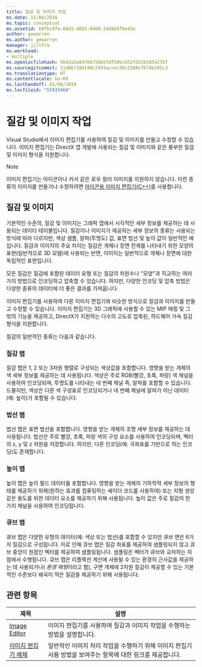 ```yaml
---
title: 질감 및 이미지 작업
ms.date: 11/04/2016
ms.topic: conceptual
ms.assetid: b9fbc8fa-66d1-4055-8460-24d8b8fbe43e
author: gewarren
ms.author: gewarren
manager: jillfra
ms.workload:
- multiple
ms.openlocfilehash: 5642a2e84766758b5fdf50bc652fd32b585427bf
ms.sourcegitcommit: 21d667104199c2493accec20c2388cf674b195c3
ms.translationtype: HT
ms.contentlocale: ko-KR
ms.lasthandoff: 02/08/2019
ms.locfileid: "55933468"
---
```

# <a name="work-with-textures-and-images"></a>질감 및 이미지 작업

Visual Studio에서 이미지 편집기를 사용하여 질감 및 이미지를 만들고 수정할 수 있습니다. 이미지 편집기는 DirectX 앱 개발에 사용되는 질감 및 이미지와 같은 풍부한 질감 및 이미지 형식을 지원합니다.

> [!NOTE]
> 이미지 편집기는 아이콘이나 커서 같은 로우 컬러 이미지를 지원하지 않습니다. 이런 종류의 이미지를 만들거나 수정하려면 [아이콘용 이미지 편집기(C++)](/cpp/windows/image-editor-for-icons)를 사용합니다.

## <a name="textures-and-images"></a>질감 및 이미지

기본적인 수준의, 질감 및 이미지는 그래픽 앱에서 시각적인 세부 정보를 제공하는 데 사용되는 데이터 테이블입니다. 질감이나 이미지가 제공하는 세부 정보의 종류는 사용되는 방식에 따라 다르지만, 색상 샘플, 알파(투명도) 값, 표면 법선 및 높이 값이 일반적인 예입니다. 질감과 이미지의 주요 차이는 질감은 개체나 장면 전체를 나타내기 위한 모양의 표현(일반적으로 3D 모델)에 사용되는 반면, 이미지는 일반적으로 개체나 장면에 대한 독립적인 표현입니다.

모든 질감은 질감에 포함된 데이터 유형 또는 질감의 차원수나 "모양"과 직교하는 여러 가지 방법으로 인코딩하고 압축할 수 있습니다. 하지만, 다양한 인코딩 및 압축 방법은 다양한 종류의 데이터에 더 좋은 결과를 가져옵니다.

이미지 편집기를 사용하여 다른 이미지 편집기와 비슷한 방식으로 질감과 이미지를 만들고 수정할 수 있습니다. 이미지 편집기는 3D 그래픽에 사용할 수 있는 MIP 매핑 및 그 밖의 기능을 제공하고, DirectX가 지원하는 다수의 고도로 압축된, 하드웨어 가속 질감 형식을 지원합니다.

질감의 일반적인 종류는 다음과 같습니다.

### <a name="texture-maps"></a>질감 맵

질감 맵은 1, 2 또는 3차원 행렬로 구성되는 색상값을 포함합니다. 영향을 받는 개체의 색 세부 정보를 제공하는 데 사용됩니다. 색상은 주로 RGB(빨강, 초록, 파랑) 색 채널을 사용하여 인코딩되며, 투명도를 나타내는 네 번째 채널 즉, 알파를 포함할 수 있습니다. 드물지만, 색상은 다른 색 구성표로 인코딩되거나 네 번째 채널에 알파가 아닌 데이터(예: 높이)가 포함될 수 있습니다.

### <a name="normal-maps"></a>법선 맵

법선 맵은 표면 법선을 포함합니다. 영향을 받는 개체의 조명 세부 정보를 제공하는 데 사용됩니다. 법선은 주로 빨강, 초록, 파랑 색의 구성 요소를 사용하여 인코딩되며, 벡터의 x, y 및 z 차원을 저장합니다. 하지만, 다른 인코딩(예: 극좌표를 기반으로 하는 인코딩)도 존재합니다.

### <a name="height-maps"></a>높이 맵

높이 맵은 높이 필드 데이터를 포함합니다. 영향을 받는 개체의 기하학적 세부 정보의 형태를 제공하기 위해(원하는 효과를 컴퓨팅하는 셰이더 코드를 사용하여) 또는 지형 생성 같은 용도를 위한 데이터 요소를 제공하기 위해 사용됩니다. 높이 값은 주로 질감의 한 가지 채널을 사용하여 인코딩됩니다.

### <a name="cube-maps"></a>큐브 맵

큐브 맵은 다양한 유형의 데이터(예: 색상 또는 법선)를 포함할 수 있지만 큐브 면은 6가지 질감으로 구성됩니다. 이로 인해 큐브 맵은 질감 좌표를 제공하여 샘플링되지 않고 큐브 중앙이 원점인 벡터를 제공하여 샘플링됩니다. 샘플링은 벡터가 큐브와 교차하는 지점에서 수행됩니다. 큐브 맵은 리플렉션 계산에 사용될 수 있는 환경의 근사값을 제공하는 데 사용되거나( *환경 매핑*이라고 함), 구면 개체에 2차원 질감이 제공할 수 있는 기본적인 수준보다 왜곡이 적은 질감을 제공하기 위해 사용됩니다.

## <a name="related-topics"></a>관련 항목

|제목|설명|
|-----------|-----------------|
|[Image Editor](../designers/image-editor.md)|이미지 편집기를 사용하여 질감과 이미지 작업을 수행하는 방법을 설명합니다.|
|[이미지 편집기 예제](../designers/image-editor-examples.md)|일반적인 이미지 처리 작업을 수행하기 위해 이미지 편집기 사용 방법을 보여주는 항목에 대한 링크를 제공합니다.|